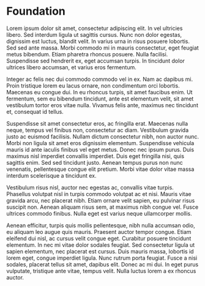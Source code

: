 # Foundation

Lorem ipsum dolor sit amet, consectetur adipiscing elit. In vel ultricies libero. Sed interdum ligula ut sagittis
cursus. Nunc non dolor egestas, dignissim est luctus, blandit velit. In varius urna in risus posuere lobortis. Sed sed
ante massa. Morbi commodo mi in mauris consectetur, eget feugiat metus bibendum. Etiam pharetra rhoncus posuere. Nulla
facilisi. Suspendisse sed hendrerit ex, eget accumsan turpis. In tincidunt dolor ultrices libero accumsan, et varius
eros fermentum.

Integer ac felis nec dui commodo commodo vel in ex. Nam ac dapibus mi. Proin tristique lorem eu lacus ornare, non
condimentum orci lobortis. Maecenas eu congue dui. In eu rhoncus turpis, sit amet faucibus enim. Ut fermentum, sem eu
bibendum tincidunt, ante est elementum velit, sit amet vestibulum tortor eros vitae nulla. Vivamus felis ante, maximus
nec tincidunt et, consequat id tellus.

Suspendisse sit amet consectetur eros, ac fringilla erat. Maecenas nulla neque, tempus vel finibus non, consectetur ac
diam. Vestibulum gravida justo ac euismod facilisis. Nullam dictum consectetur nibh, non auctor nunc. Morbi non ligula
sit amet eros dignissim elementum. Suspendisse vehicula mauris id ante iaculis finibus vel eget metus. Donec nec ipsum
purus. Duis maximus nisl imperdiet convallis imperdiet. Duis eget fringilla nisi, quis sagittis enim. Sed sed tincidunt
justo. Aenean tempus purus non nunc venenatis, pellentesque congue elit pretium. Morbi vitae dolor vitae massa interdum
scelerisque a tincidunt ex.

Vestibulum risus nisl, auctor nec egestas ac, convallis vitae turpis. Phasellus volutpat nisl in turpis commodo volutpat
ac et nisi. Mauris vitae gravida arcu, nec placerat nibh. Etiam ornare velit sapien, eu pulvinar risus suscipit non.
Aenean aliquam risus sem, at maximus nibh congue vel. Fusce ultrices commodo finibus. Nulla eget est varius neque
ullamcorper mollis.

Aenean efficitur, turpis quis mollis pellentesque, nibh nulla accumsan odio, eu aliquam leo augue quis mauris. Praesent
auctor tempor congue. Etiam eleifend dui nisl, ac cursus velit congue eget. Curabitur posuere tincidunt elementum. In
nec mi vitae dolor sodales feugiat. Sed consectetur ligula ut sapien elementum, nec placerat est cursus. Duis mauris
massa, lobortis id lorem eget, congue imperdiet ligula. Nunc rutrum porta feugiat. Fusce a nisi sodales, placerat tellus
sit amet, dapibus elit. Donec ac mi dui. In eget purus vulputate, tristique ante vitae, tempus velit. Nulla luctus lorem
a ex rhoncus auctor.
